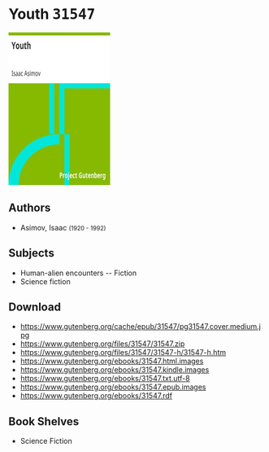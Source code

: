 # Youth <kbd>31547</kbd>

![](./cover.medium.jpg "")

## Authors


 - Asimov, Isaac <small>(1920 - 1992)</small>

## Subjects


 - Human-alien encounters -- Fiction
 - Science fiction

## Download


 - https://www.gutenberg.org/cache/epub/31547/pg31547.cover.medium.jpg
 - https://www.gutenberg.org/files/31547/31547.zip
 - https://www.gutenberg.org/files/31547/31547-h/31547-h.htm
 - https://www.gutenberg.org/ebooks/31547.html.images
 - https://www.gutenberg.org/ebooks/31547.kindle.images
 - https://www.gutenberg.org/ebooks/31547.txt.utf-8
 - https://www.gutenberg.org/ebooks/31547.epub.images
 - https://www.gutenberg.org/ebooks/31547.rdf

## Book Shelves


 - Science Fiction
